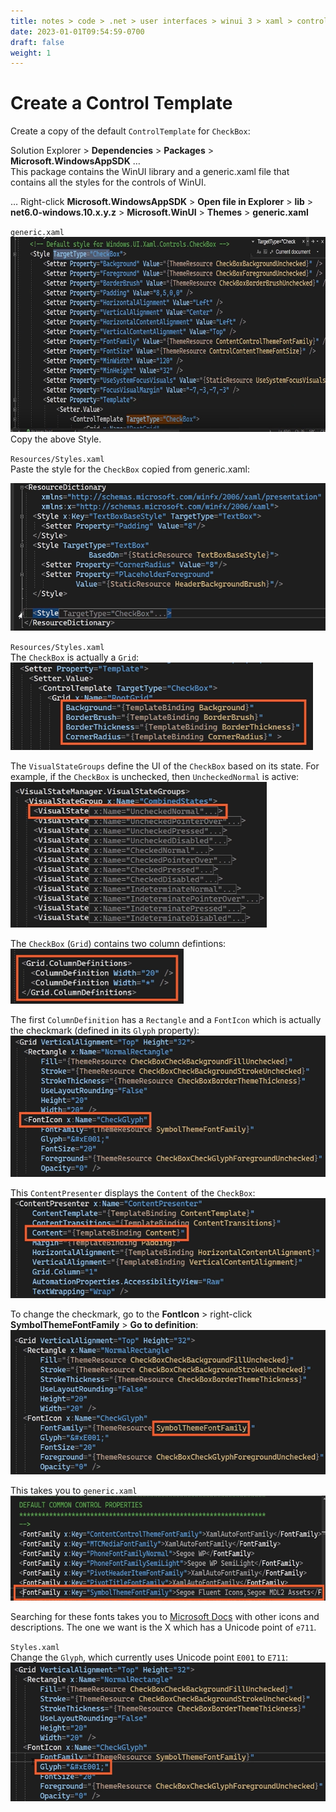 ```yaml
---
title: notes > code > .net > user interfaces > winui 3 > xaml > control > create a controltemplate
date: 2023-01-01T09:54:59-0700
draft: false
weight: 1
---
```

# Create a Control Template
Create a copy of the default `ControlTemplate` for `CheckBox`:  

Solution Explorer > **Dependencies** > **Packages** > **Microsoft.WindowsAppSDK** …  
This package contains the WinUI library and a generic.xaml file that contains all the styles for the controls of WinUI.  

… Right-click **Microsoft.WindowsAppSDK** > **Open file in Explorer** > **lib** > **net6.0-windows.10.x.y.z** > **Microsoft.WinUI** > **Themes** > **generic.xaml**  

`generic.xaml`  
<img src="XAML_Control-Templates_Create-a-ControlTemplate-image1.png" style="width:7.25833in;height:3.25in" />  
Copy the above Style.  

`Resources/Styles.xaml`  
Paste the style for the `CheckBox` copied from generic.xaml:

<img src="XAML_Control-Templates_Create-a-ControlTemplate-image2.png" style="width:5.59167in;height:2.45833in" />  

`Resources/Styles.xaml`  
The `CheckBox` is actually a `Grid`:  
<img src="XAML_Control-Templates_Create-a-ControlTemplate-image3.png" style="width:5.04167in;height:1.45833in" />  

The `VisualStateGroups` define the UI of the `CheckBox` based on its state. For example, if the `CheckBox` is unchecked, then `UncheckedNormal` is active:  
<img src="XAML_Control-Templates_Create-a-ControlTemplate-image4.png" style="width:4.275in;height:2.425in" />  

The `CheckBox` (`Grid`) contains two column defintions:  
<img src="XAML_Control-Templates_Create-a-ControlTemplate-image5.png" style="width:2.88333in;height:0.91667in" />  

The first `ColumnDefinition` has a `Rectangle` and a `FontIcon` which is actually the checkmark (defined in its `Glyph` property):  
<img src="XAML_Control-Templates_Create-a-ControlTemplate-image6.png" style="width:5.65833in;height:2.35833in" />  

This `ContentPresenter` displays the `Content` of the `CheckBox`:  
<img src="XAML_Control-Templates_Create-a-ControlTemplate-image7.png" style="width:5.53333in;height:1.65833in" />  

To change the checkmark, go to the **FontIcon** > right-click **SymbolThemeFontFamily** > **Go to definition**:  
<img src="XAML_Control-Templates_Create-a-ControlTemplate-image8.png" style="width:5.61667in;height:2.40833in" />  

This takes you to `generic.xaml`  
<img src="XAML_Control-Templates_Create-a-ControlTemplate-image9.png" style="width:6.45833in;height:1.75in" />  

Searching for these fonts takes you to [Microsoft Docs](https://docs.microsoft.com/en-us/windows/apps/design/style/segoe-fluent-icons-font) with other icons and descriptions. The one we want is the X which has a Unicode point of `e711`.

`Styles.xaml`  
Change the `Glyph`, which currently uses Unicode point `E001` to `E711`:
<img src="XAML_Control-Templates_Create-a-ControlTemplate-image10.png" style="width:5.625in;height:2.31667in" />





